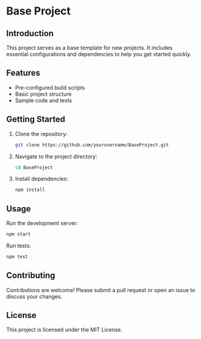 # Base Project
## Introduction

This project serves as a base template for new projects. It includes essential configurations and dependencies to help you get started quickly.

## Features

- Pre-configured build scripts
- Basic project structure
- Sample code and tests

## Getting Started

1. Clone the repository:
    ```sh
    git clone https://github.com/yourusername/BaseProject.git
    ```
2. Navigate to the project directory:
    ```sh
    cd BaseProject
    ```
3. Install dependencies:
    ```sh
    npm install
    ```

## Usage

Run the development server:
```sh
npm start
```

Run tests:
```sh
npm test
```

## Contributing

Contributions are welcome! Please submit a pull request or open an issue to discuss your changes.

## License

This project is licensed under the MIT License.
